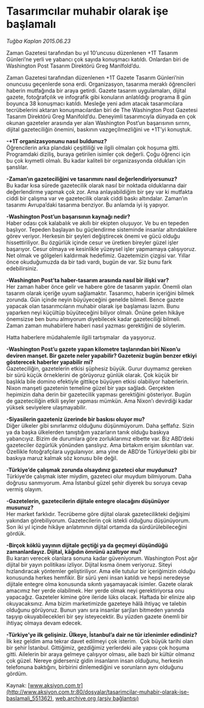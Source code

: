 # Tasarımcılar muhabir olarak işe başlamalı

*Tuğba Kaplan 2015.06.23*

<div class="pNewsDetailMainContent" itemprop="articleBody">
 <p>
  Zaman Gazetesi tarafından bu yıl 10’uncusu düzenlenen +1T Tasarım Günleri’ne yerli ve yabancı çok sayıda konuşmacı katıldı. Onlardan biri de Washington Post Tasarım Direktörü Greg ManIfold’du.
 </p>
 <p>
  Zaman Gazetesi tarafından düzenlenen +1T Gazete Tasarım Günleri’nin onuncusu geçenlerde sona erdi. Organizasyon, tasarıma meraklı öğrencileri haberin mutfağında bir araya getirdi. Gazete tasarım uygulamaları, dijital gazete, fotoğrafçılık ve infografik gibi konuların anlatıldığı programa 8 gün boyunca 38 konuşmacı katıldı. Mesleğe yeni adım atacak tasarımcılara tecrübelerini aktaran konuşmacılardan biri de The Washington Post Gazetesi Tasarım Direktörü Greg Manifold’du. Deneyimli tasarımcıyla dünyada en çok okunan gazeteler arasında yer alan Washington Post’un başarısının sırrını, dijital gazeteciliğin önemini, baskının vazgeçilmezliğini ve +1T’yi konuştuk.
 </p>
 <p>
  <strong>
   -+1T organizasyonunu nasıl buldunuz?
  </strong>
  <br/>
  Öğrencilerin arka plandaki çeşitliliği ve ilgili olmaları çok hoşuma gitti. Programdaki diziliş, buraya getirilen isimler çok değerli. Çoğu öğrenci için bu çok kıymetli olmalı. Bu kadar kaliteli bir organizasyonda oldukları için şanslılar.
 </p>
 <p>
  <strong>
   -Zaman’ın gazeteciliğini ve tasarımını nasıl değerlendiriyorsunuz?
  </strong>
  <br/>
  Bu kadar kısa sürede gazetecilik olarak nasıl bir noktada olduklarına dair değerlendirme yapmak çok zor. Ama anlayabildiğim bir şey var ki mutfakta ciddi bir çalışma var ve gazetecilik olarak ciddi baskı altındalar. Zaman’ın tasarımı Avrupa’daki tasarıma benziyor. Bu anlamda iyi iş yapıyor.
 </p>
 <p>
  <strong>
   -Washington Post’un başarısının kaynağı nedir?
  </strong>
  <br/>
  Haber odası çok kalabalık ve akıllı bir ekipten oluşuyor. Ve bu en tepeden başlıyor. Tepeden başlayan bu güçlendirme sisteminde insanlar altındakilere görev veriyor. Herkesin bir şeyleri değiştirecek önemi ve gücü olduğu hissettiriliyor. Bu özgürlük içinde cesur ve üretken bireyler güzel işler başarıyor. Cesur olmaya ve kesinlikle yüzeysel işler yapmamaya çalışıyoruz. Net olmak ve gölgeleri kaldırmak hedefimiz. Gazetemizin çizgisi var. Yıllar önce okuduğumuzda da bir tadı vardı, bugün de var. Siz bunu fark edebilirsiniz.
 </p>
 <p>
  <strong>
   -Washington Post’ta haber-tasarım arasında nasıl bir ilişki var?
  </strong>
  <br/>
  Her zaman haber önce gelir ve habere göre de tasarım yapılır. Önemli olan tasarım olarak içeriğe uyum sağlamaktır. Tasarımcı, haberin içeriğini bilmek zorunda. Gün içinde neyin büyüyeceğini genelde bilmeli. Bence gazete yapacak olan tasarımcıların muhabir olarak işe başlaması lazım. Bunu yaparken neyi küçültüp büyüteceğini biliyor olmalı. Önüne gelen hikâye önemsizse ben bunu almıyorum diyebilecek kadar gazeteciliği bilmeli. Zaman zaman muhabirlere haberi nasıl yazması gerektiğini de söylerim.
 </p>
 <p>
  Hatta haberlere müdahalemle ilgili tartışmalar  da yaşıyoruz.
 </p>
 <p>
  <strong>
   -Washington Post’u gazete yapan kilometre taşlarından biri Nixon’u deviren manşet. Bir gazete neler yapabilir? Gazeteniz bugün benzer etkiyi gösterecek haberler yapabilir mi?
  </strong>
  <br/>
  Gazeteciliğin, gazetelerin etkisi şüphesiz büyük. Gurur duymamız gereken bir sürü küçük örneklerini de görüyoruz günlük olarak. Çok küçük bir başlıkla bile domino efektiyle gittikçe büyüyen etkisi olabiliyor haberlerin. Nixon manşeti gazetenin temeline güzel bir yapı sağladı. Gerçekten hepimizin daha derin bir gazetecilik yapması gerektiğini gösteriyor. Bugün de gazeteciliğin etkili şeyler yapması mümkün. Ama Nixon’ı devirdiği kadar yüksek seviyelere ulaşmayabilir.
 </p>
 <p>
  <strong>
   -Siyasilerin gazeteniz üzerinde bir baskısı oluyor mu?
  </strong>
  <br/>
  Diğer ülkeler gibi sınırlarımız olduğunu düşünmüyorum. Daha şeffafız. Sizin ya da başka ülkelerden tanıştığım yazarların tanık olduğu baskıya yabancıyız. Bizim de durumlara göre zorluklarımız elbette var. Biz ABD’deki gazeteciler özgürlük yönünden şanslıyız. Ama birtakım erişim sıkıntıları var. Özellikle fotoğrafçılara uygulanıyor. ama yine de ABD’de Türkiye’deki gibi bir baskıya maruz kalmak söz konusu bile değil.
 </p>
 <p>
  <strong>
   -Türkiye’de çalışmak zorunda olsaydınız gazeteci olur muydunuz?
  </strong>
  <br/>
  Türkiye’de çalışmak ister miydim, gazeteci olur muydum bilmiyorum. Daha doğrusu sanmıyorum. Ama İstanbul güzel şehir diyerek bu soruya cevap vermiş olayım.
 </p>
 <p>
  <strong>
   -Gazetelerin, gazetecilerin dijitale entegre olacağını düşünüyor musunuz?
  </strong>
  <br/>
  Her market farklıdır. Tecrübeme göre dijital olarak gazetecilikteki değişimi yakından görebiliyorum. Gazetecilerin çok istekli olduğunu düşünüyorum. Son iki yıl içinde hikâye anlatımının dijital ortamda da sürdürülebileceğini gördük.
 </p>
 <p>
  <strong>
   -Birçok köklü yayının dijitale geçtiği ya da geçmeyi düşündüğü zamanlardayız. Dijital, kâğıdın ömrünü azaltıyor mu?
  </strong>
  <br/>
  Bu kararı verecek olanlara sonuna kadar güveniyorum. Washington Post ağır dijital bir yayın politikası izliyor. Dijital kısma önem veriyoruz. Siteyi hızlandıracak yöntemler geliştiriliyor. Ama elle tutulur bir içeriğimizin olduğu konusunda herkes hemfikir. Bir sürü yeni insan katıldı ve hepsi neredeyse dijitale entegre olma konusunda sıkıntı yaşamayacak isimler. Gazete olarak amacımız her yerde olabilmek. Her yerde olmak neyi gerektiriyorsa onu yapacağız. Gazeteler kimine göre ileride lüks olacak. Haftada bir elinize alıp okuyacaksınız. Ama bizim marketimizde gazeteye hâlâ ihtiyaç ve talebin olduğunu görüyoruz. Bunun yanı sıra insanlar şarjları bitmeden yanında taşıyıp okuyabilecekleri bir şey isteyecektir. Bu yüzden gazete önemli bir ihtiyaç olmaya devam edecek.
 </p>
 <p>
  <strong>
   -Türkiye’ye ilk gelişiniz. Ülkeye, İstanbul’a dair ne tür izlenimler edindiniz?
  </strong>
  <br/>
  İlk kez geldim ama tekrar davet edilmeyi çok isterim.  Çok büyük tarihi olan bir şehir İstanbul. Gittiğimiz, gezdiğimiz yerlerdeki aile yapısı çok hoşuma gitti. Ailelerin bir araya gelmeye çalışıyor olması, aile bazlı bir kültür olmanız çok güzel. Nereye giderseniz gidin insanların insan olduğunu, herkesin telefonuna baktığını, birbirini dinlemediğini ve sorunların aynı olduğunu gördüm.
 </p>
</div>


Kaynak: [www.aksiyon.com.tr](http://www.aksiyon.com.tr:80/dosyalar/tasarimcilar-muhabir-olarak-ise-baslamali_551362), [web.archive.org (arşiv bağlantısı)](http://web.archive.org/web/20150626105916/http://www.aksiyon.com.tr:80/dosyalar/tasarimcilar-muhabir-olarak-ise-baslamali_551362)
